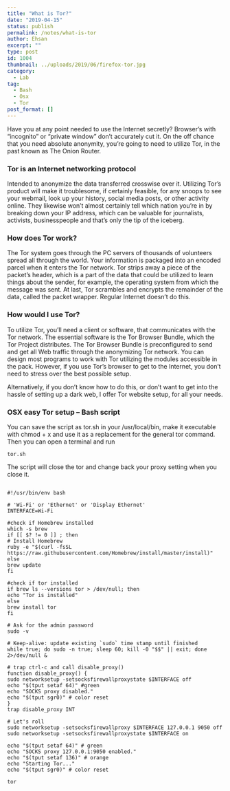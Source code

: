 ```yaml
---
title: "What is Tor?"
date: "2019-04-15"
status: publish
permalink: /notes/what-is-tor
author: Ehsan
excerpt: ""
type: post
id: 1004
thumbnail: ../uploads/2019/06/firefox-tor.jpg
category:
  - Lab
tag:
  - Bash
  - Osx
  - Tor
post_format: []
---
```


Have you at any point needed to use the Internet secretly? Browser’s with “incognito” or “private window” don’t accurately cut it. On the off chance that you need absolute anonymity, you’re going to need to utilize Tor, in the past known as The Onion Router.

### Tor is an Internet networking protocol

Intended to anonymize the data transferred crosswise over it. Utilizing Tor’s product will make it troublesome, if certainly feasible, for any snoops to see your webmail, look up your history, social media posts, or other activity online.
They likewise won’t almost certainly tell which nation you’re in by breaking down your IP address, which can be valuable for journalists, activists, businesspeople and that’s only the tip of the iceberg.

### How does Tor work?

The Tor system goes through the PC servers of thousands of volunteers spread all through the world. Your information is packaged into an encoded parcel when it enters the Tor network.
Tor strips away a piece of the packet’s header, which is a part of the data that could be utilized to learn things about the sender, for example, the operating system from which the message was sent.
At last, Tor scrambles and encrypts the remainder of the data, called the packet wrapper. Regular Internet doesn’t do this.

### How would I use Tor?

To utilize Tor, you’ll need a client or software, that communicates with the Tor network.
The essential software is the Tor Browser Bundle, which the Tor Project distributes. The Tor Browser Bundle is preconfigured to send and get all Web traffic through the anonymizing Tor network.
You can design most programs to work with Tor utilizing the modules accessible in the pack. However, if you use Tor’s browser to get to the Internet, you don’t need to stress over the best possible setup.

Alternatively, if you don’t know how to do this, or don’t want to get into the hassle of setting up a dark web, I offer Tor website setup, for all your needs.

### OSX easy Tor setup – Bash script

You can save the script as tor.sh in your /usr/local/bin, make it executable with chmod + x and use it as a replacement for the general tor command.
Then you can open a terminal and run

```
tor.sh
```

The script will close the tor and change back your proxy setting when you close it.

```

#!/usr/bin/env bash

# 'Wi-Fi' or 'Ethernet' or 'Display Ethernet'
INTERFACE=Wi-Fi

#check if Homebrew installed
which -s brew
if [[ $? != 0 ]] ; then
# Install Homebrew
ruby -e "$(curl -fsSL https://raw.githubusercontent.com/Homebrew/install/master/install)"
else
brew update
fi

#check if tor installed
if brew ls --versions tor > /dev/null; then
echo "Tor is installed"
else
brew install tor
fi

# Ask for the admin password
sudo -v

# Keep-alive: update existing `sudo` time stamp until finished
while true; do sudo -n true; sleep 60; kill -0 "$$" || exit; done 2>/dev/null &

# trap ctrl-c and call disable_proxy()
function disable_proxy() {
sudo networksetup -setsocksfirewallproxystate $INTERFACE off
echo "$(tput setaf 64)" #green
echo "SOCKS proxy disabled."
echo "$(tput sgr0)" # color reset
}
trap disable_proxy INT

# Let's roll
sudo networksetup -setsocksfirewallproxy $INTERFACE 127.0.0.1 9050 off
sudo networksetup -setsocksfirewallproxystate $INTERFACE on

echo "$(tput setaf 64)" # green
echo "SOCKS proxy 127.0.0.1:9050 enabled."
echo "$(tput setaf 136)" # orange
echo "Starting Tor..."
echo "$(tput sgr0)" # color reset

tor

```
